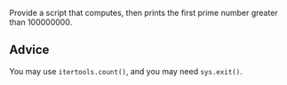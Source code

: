 Provide a script that computes, then prints the first prime number
greater than 100000000.


## Advice

You may use `itertools.count()`, and you may need `sys.exit()`.
